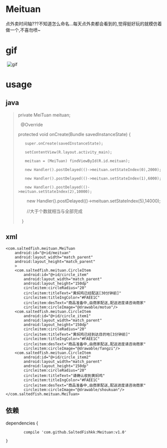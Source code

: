 # Meituan
点外卖时间轴???不知道怎么命名...每天点外卖都会看到的,觉得挺好玩的就模仿着做一个,不喜勿喷~


# gif

  ![gif](https://raw.githubusercontent.com/SaltedFishkk/Meituan/master/gif/meituan2.gif)
  
# usage 
## java
>
>
>  private MeiTuan meituan;
>
>    @Override
>
>    protected void onCreate(Bundle savedInstanceState) {
>
>        super.onCreate(savedInstanceState);
>
>        setContentView(R.layout.activity_main);
>
>        meituan = (MeiTuan) findViewById(R.id.meituan);
>
>        new Handler().postDelayed(()->meituan.setStateIndex(0),2000);
>
>        new Handler().postDelayed(()->meituan.setStateIndex(1),6000);
>
>        new Handler().postDelayed(()->meituan.setStateIndex(2),10000);
>
>        new Handler().postDelayed(()->meituan.setStateIndex(5),14000);
>
>        //大于个数就相当与全部完成
>
>    }
>
## xml
>
    <com.saltedfish.meituan.MeiTuan
        android:id="@+id/meituan"
        android:layout_width="match_parent"
        android:layout_height="match_parent"
        >
        <com.saltedfish.meituan.CircleItem
            android:id="@+id/circle_item"
            android:layout_width="match_parent"
            android:layout_height="150dp"
            circleitem:circleRadius="20"
            circleitem:titleText="黄焖鸡已经配送[30分钟前]"
            circleitem:titleIngColor="#FAEE1C"
            circleitem:desText="商品准备中,由商家配送,配送进度请咨询商家"
            circleitem:circleImage="@drawable/motuo"/>
        <com.saltedfish.meituan.CircleItem
            android:id="@+id/circle_item1"
            android:layout_width="match_parent"
            android:layout_height="150dp"
            circleitem:circleRadius="20"
            circleitem:titleText="黄焖鸡已经到达目的地[3分钟前]"
            circleitem:titleIngColor="#FAEE1C"
            circleitem:desText="商品准备中,由商家配送,配送进度请咨询商家"
            circleitem:circleImage="@drawable/fangzi"/>
        <com.saltedfish.meituan.CircleItem
            android:id="@+id/circle_item2"
            android:layout_width="match_parent"
            android:layout_height="150dp"
            circleitem:circleRadius="20"
            circleitem:titleText="请确认收到黄焖鸡"
            circleitem:titleIngColor="#FAEE1C"
            circleitem:desText="商品准备中,由商家配送,配送进度请咨询商家"
            circleitem:circleImage="@drawable/shoukuan"/>
    </com.saltedfish.meituan.MeiTuan>

>
## 依赖
>
 dependencies {
 
	        compile 'com.github.SaltedFishkk:Meituan:v1.0'
         
	}
 
>
